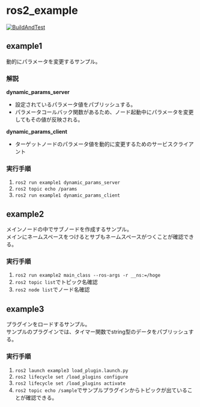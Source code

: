 # ros2_example
[](https://img.shields.io/github/repo-size/YumaMatsumura/ros2_example)
[](https://img.shields.io/github/last-commit/YumaMatsumura/ros2_example)
[![BuildAndTest](https://github.com/YumaMatsumura/ros2_example/actions/workflows/build.yml)](https://img.shields.io/github/actions/workflow/status/YumaMatsumura/ros2_example/build.yml)

## example1
動的にパラメータを変更するサンプル。

### 解説
**dynamic_params_server**
- 設定されているパラメータ値をパブリッシュする。
- パラメータコールバック関数があるため、ノード起動中にパラメータを変更してもその値が反映される。

**dynamic_params_client**
- ターゲットノードのパラメータ値を動的に変更するためのサービスクライアント

### 実行手順
1. `ros2 run example1 dynamic_params_server`
2. `ros2 topic echo /params`
3. `ros2 run example1 dynamic_params_client`

## example2
メインノードの中でサブノードを作成するサンプル。  
メインにネームスペースをつけるとサブもネームスペースがつくことが確認できる。  

### 実行手順
1. `ros2 run example2 main_class --ros-args -r __ns:=/hoge`
2. `ros2 topic list`でトピック名確認
3. `ros2 node list`でノード名確認

## example3
プラグインをロードするサンプル。  
サンプルのプラグインでは、タイマー関数でstring型のデータをパブリッシュする。  

### 実行手順
1. `ros2 launch example3 load_plugin.launch.py`
2. `ros2 lifecycle set /load_plugins configure`
3. `ros2 lifecycle set /load_plugins activate`
4. `ros2 topic echo /sample`でサンプルプラグインからトピックが出ていることが確認できる。  
